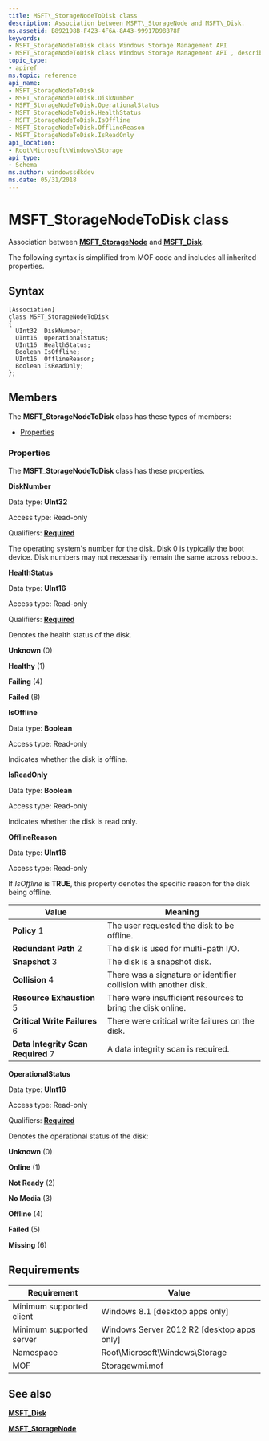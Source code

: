 ```yaml
---
title: MSFT\_StorageNodeToDisk class
description: Association between MSFT\_StorageNode and MSFT\_Disk.
ms.assetid: B892198B-F423-4F6A-8A43-99917D98B78F
keywords:
- MSFT_StorageNodeToDisk class Windows Storage Management API
- MSFT_StorageNodeToDisk class Windows Storage Management API , described
topic_type:
- apiref
ms.topic: reference
api_name:
- MSFT_StorageNodeToDisk
- MSFT_StorageNodeToDisk.DiskNumber
- MSFT_StorageNodeToDisk.OperationalStatus
- MSFT_StorageNodeToDisk.HealthStatus
- MSFT_StorageNodeToDisk.IsOffline
- MSFT_StorageNodeToDisk.OfflineReason
- MSFT_StorageNodeToDisk.IsReadOnly
api_location:
- Root\Microsoft\Windows\Storage
api_type:
- Schema
ms.author: windowssdkdev
ms.date: 05/31/2018
---
```


# MSFT\_StorageNodeToDisk class

Association between [**MSFT\_StorageNode**](msft-storagenode.md) and [**MSFT\_Disk**](msft-disk.md).

The following syntax is simplified from MOF code and includes all inherited properties.

## Syntax

``` syntax
[Association]
class MSFT_StorageNodeToDisk
{
  UInt32  DiskNumber;
  UInt16  OperationalStatus;
  UInt16  HealthStatus;
  Boolean IsOffline;
  UInt16  OfflineReason;
  Boolean IsReadOnly;
};
```

## Members

The **MSFT\_StorageNodeToDisk** class has these types of members:

-   [Properties](#properties)

### Properties

The **MSFT\_StorageNodeToDisk** class has these properties.

 

**DiskNumber**
   

Data type: **UInt32**
 

Access type: Read-only
 

Qualifiers: [**Required**](/windows/win32/wmisdk/standard-qualifiers)
 

The operating system's number for the disk. Disk 0 is typically the boot device. Disk numbers may not necessarily remain the same across reboots.

 

**HealthStatus**
   

Data type: **UInt16**
 

Access type: Read-only
 

Qualifiers: [**Required**](/windows/win32/wmisdk/standard-qualifiers)
 

Denotes the health status of the disk.

 

**Unknown** (0)
 

**Healthy** (1)
 

**Failing** (4)
 

**Failed** (8)
 

 

**IsOffline**
   

Data type: **Boolean**
 

Access type: Read-only
 

Indicates whether the disk is offline.

 

**IsReadOnly**
   

Data type: **Boolean**
 

Access type: Read-only
 

Indicates whether the disk is read only.

 

**OfflineReason**
   

Data type: **UInt16**
 

Access type: Read-only
 

If *IsOffline* is **TRUE**, this property denotes the specific reason for the disk being offline.



| Value                                                                                                                                                                                                                                                                                                           | Meaning                                                                     |
|-----------------------------------------------------------------------------------------------------------------------------------------------------------------------------------------------------------------------------------------------------------------------------------------------------------------|-----------------------------------------------------------------------------|
|  **Policy** 1                                                                                          | The user requested the disk to be offline.                       |
|  **Redundant Path** 2                                                          | The disk is used for multi-path I/O.                             |
|  **Snapshot** 3                                                                                  | The disk is a snapshot disk.                                     |
|  **Collision** 4                                                                              | There was a signature or identifier collision with another disk. |
|  **Resource Exhaustion** 5                                      | There were insufficient resources to bring the disk online.      |
|  **Critical Write Failures** 6                      | There were critical write failures on the disk.                  |
|  **Data Integrity Scan Required** 7  | A data integrity scan is required.                               |



 

 

**OperationalStatus**
   

Data type: **UInt16**
 

Access type: Read-only
 

Qualifiers: [**Required**](/windows/win32/wmisdk/standard-qualifiers)
 

Denotes the operational status of the disk:

 

**Unknown** (0)
 

**Online** (1)
 

**Not Ready** (2)
 

**No Media** (3)
 

**Offline** (4)
 

**Failed** (5)
 

**Missing** (6)
 

 

## Requirements



| Requirement | Value |
|-------------------------------------|-------------------------------------------------------------------------------------------|
| Minimum supported client | Windows 8.1 \[desktop apps only\]                                              |
| Minimum supported server | Windows Server 2012 R2 \[desktop apps only\]                                   |
| Namespace                | Root\\Microsoft\\Windows\\Storage                                              |
| MOF                      |  Storagewmi.mof  |



## See also

 

[**MSFT\_Disk**](msft-disk.md)
 

[**MSFT\_StorageNode**](msft-storagenode.md)
 

 

